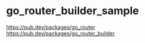 # go_router_builder_sample

https://pub.dev/packages/go_router </br>
https://pub.dev/packages/go_router_builder
